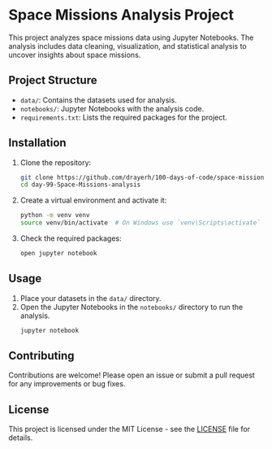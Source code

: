 # Space Missions Analysis Project

This project analyzes space missions data using Jupyter Notebooks. The analysis includes data cleaning, visualization, and statistical analysis to uncover insights about space missions.

## Project Structure

- `data/`: Contains the datasets used for analysis.
- `notebooks/`: Jupyter Notebooks with the analysis code.
- `requirements.txt`: Lists the required packages for the project.

## Installation

1. Clone the repository:
    ```sh
    git clone https://github.com/drayerh/100-days-of-code/space-missions-analysis.git
    cd day-99-Space-Missions-analysis
    ```

2. Create a virtual environment and activate it:
    ```sh
    python -m venv venv
    source venv/bin/activate  # On Windows use `venv\Scripts\activate`
    ```

3. Check the required packages:
    ```sh
    open jupyter notebook
    ```

## Usage

1. Place your datasets in the `data/` directory.
2. Open the Jupyter Notebooks in the `notebooks/` directory to run the analysis.
    ```sh
    jupyter notebook
    ```

## Contributing

Contributions are welcome! Please open an issue or submit a pull request for any improvements or bug fixes.

## License

This project is licensed under the MIT License - see the [LICENSE](LICENSE) file for details.